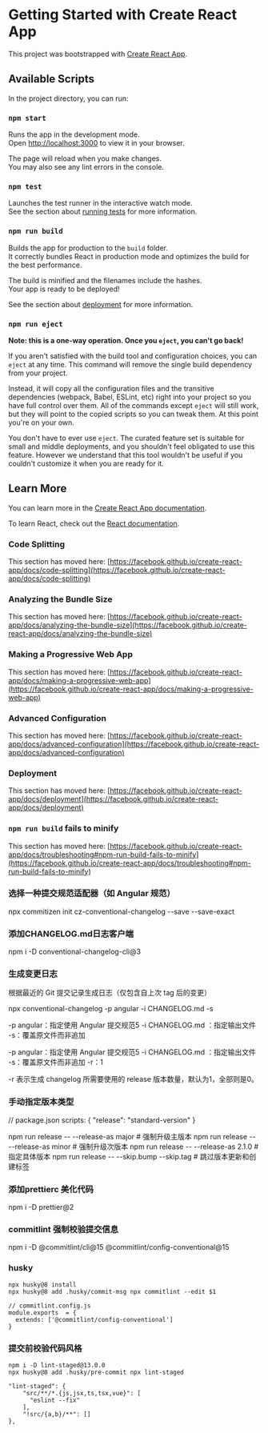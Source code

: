 # Getting Started with Create React App

This project was bootstrapped with [Create React App](https://github.com/facebook/create-react-app).

## Available Scripts

In the project directory, you can run:

### `npm start`

Runs the app in the development mode.\
Open [http://localhost:3000](http://localhost:3000) to view it in your browser.

The page will reload when you make changes.\
You may also see any lint errors in the console.

### `npm test`

Launches the test runner in the interactive watch mode.\
See the section about [running tests](https://facebook.github.io/create-react-app/docs/running-tests) for more information.

### `npm run build`

Builds the app for production to the `build` folder.\
It correctly bundles React in production mode and optimizes the build for the best performance.

The build is minified and the filenames include the hashes.\
Your app is ready to be deployed!

See the section about [deployment](https://facebook.github.io/create-react-app/docs/deployment) for more information.

### `npm run eject`

**Note: this is a one-way operation. Once you `eject`, you can't go back!**

If you aren't satisfied with the build tool and configuration choices, you can `eject` at any time. This command will remove the single build dependency from your project.

Instead, it will copy all the configuration files and the transitive dependencies (webpack, Babel, ESLint, etc) right into your project so you have full control over them. All of the commands except `eject` will still work, but they will point to the copied scripts so you can tweak them. At this point you're on your own.

You don't have to ever use `eject`. The curated feature set is suitable for small and middle deployments, and you shouldn't feel obligated to use this feature. However we understand that this tool wouldn't be useful if you couldn't customize it when you are ready for it.

## Learn More

You can learn more in the [Create React App documentation](https://facebook.github.io/create-react-app/docs/getting-started).

To learn React, check out the [React documentation](https://reactjs.org/).

### Code Splitting

This section has moved here: [https://facebook.github.io/create-react-app/docs/code-splitting](https://facebook.github.io/create-react-app/docs/code-splitting)

### Analyzing the Bundle Size

This section has moved here: [https://facebook.github.io/create-react-app/docs/analyzing-the-bundle-size](https://facebook.github.io/create-react-app/docs/analyzing-the-bundle-size)

### Making a Progressive Web App

This section has moved here: [https://facebook.github.io/create-react-app/docs/making-a-progressive-web-app](https://facebook.github.io/create-react-app/docs/making-a-progressive-web-app)

### Advanced Configuration

This section has moved here: [https://facebook.github.io/create-react-app/docs/advanced-configuration](https://facebook.github.io/create-react-app/docs/advanced-configuration)

### Deployment

This section has moved here: [https://facebook.github.io/create-react-app/docs/deployment](https://facebook.github.io/create-react-app/docs/deployment)

### `npm run build` fails to minify

This section has moved here: [https://facebook.github.io/create-react-app/docs/troubleshooting#npm-run-build-fails-to-minify](https://facebook.github.io/create-react-app/docs/troubleshooting#npm-run-build-fails-to-minify)


### 选择一种提交规范适配器（如 Angular 规范）

npx commitizen init cz-conventional-changelog --save --save-exact


### 添加CHANGELOG.md日志客户端

npm i -D conventional-changelog-cli@3

### 生成变更日志 

根据最近的 Git 提交记录生成日志（仅包含自上次 tag 后的变更）

npx conventional-changelog -p angular -i CHANGELOG.md  -s

-p angular：指定使用 Angular 提交规范5
-i CHANGELOG.md ：指定输出文件
-s：覆盖原文件而非追加

-p angular：指定使用 Angular 提交规范5
-i CHANGELOG.md ：指定输出文件
-s：覆盖原文件而非追加
-r：1  

-r 表示生成 changelog 所需要使用的 release 版本数量，默认为1，全部则是0。


### 手动指定版本类型
// package.json
scripts: { 
	"release": "standard-version"
}

npm run release -- --release-as major  # 强制升级主版本
npm run release -- --release-as minor  # 强制升级次版本 
npm run release -- --release-as 2.1.0 # 指定具体版本 
npm run release -- --skip.bump --skip.tag # 跳过版本更新和创建标签

### 添加prettierc 美化代码

npm i -D prettier@2


### commitlint 强制校验提交信息

npm i -D @commitlint/cli@15 @commitlint/config-conventional@15

### husky

```
npx husky@8 install
npx husky@8 add .husky/commit-msg npx commitlint --edit $1

// commitlint.config.js
module.exports  = {
  extends: ['@commitlint/config-conventional']
}
```

### 提交前校验代码风格

```
npm i -D lint-staged@13.0.0
npx husky@8 add .husky/pre-commit npx lint-staged

"lint-staged": {
    "src/**/*.{js,jsx,ts,tsx,vue}": [
      "eslint --fix"
    ],
    "!src/{a,b}/**": []
},
```